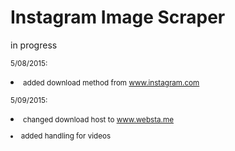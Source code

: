 # Instagram Image Scraper
in progress 

<small>5/08/2015:<li>
added download method from www.instagram.com
</li></small>

<small>5/09/2015:<li>
changed download host to www.websta.me
</li>
<li>added handling for videos
</li></small>

